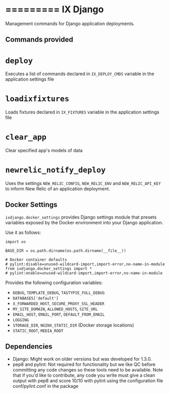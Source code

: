 =========
IX Django
=========

Management commands for Django application deployments.


Commands provided
-----------------

`deploy`
========

Executes a list of commands declared in `IX_DEPLOY_CMDS` variable in the
application settings file

`loadixfixtures`
================

Loads fixtures declared in `IX_FIXTURES` variable in the application settings
file

`clear_app`
===========

Clear specified app's models of data

`newrelic_notify_deploy`
========================

Uses the settings `NEW_RELIC_CONFIG`, `NEW_RELIC_ENV` and `NEW_RELIC_API_KEY`
to inform New Relic of an application deployment.

Docker Settings
---------------

`ixdjango.docker_settings` provides Django settings module that presets
variables exposed by the Docker environment into your Django application.

Use it as follows:

    import os

    BASE_DIR = os.path.dirname(os.path.dirname(__file__))

    # Docker container defaults
    # pylint:disable=unused-wildcard-import,import-error,no-name-in-module
    from ixdjango.docker_settings import *
    # pylint:enable=unused-wildcard-import,import-error,no-name-in-module

Provides the following configuration variables:

 * `DEBUG`, `TEMPLATE_DEBUG`, `TASTYPIE_FULL_DEBUG`
 * `DATABASES['default']`
 * `X_FORWARDED_HOST`, `SECURE_PROXY_SSL_HEADER`
 * `MY_SITE_DOMAIN`, `ALLOWED_HOSTS`, `SITE_URL`
 * `EMAIL_HOST`, `EMAIL_PORT`, `DEFAULT_FROM_EMAIL`
 * `LOGGING`
 * `STORAGE_DIR`, `NGINX_STATIC_DIR` (Docker storage locations)
 * `STATIC_ROOT`, `MEDIA_ROOT`


Dependencies
------------

* Django: Might work on older versions but was developed for 1.3.0.
* pep8 and pylint: Not required for functionality but we like QC before
committing any code changes so these tools need to be available. Note that
if you'd like to contribute, any code you write must give a clean output with
pep8 and score 10/10 with pylint using the configuration file
conf/pylint.conf in the package
